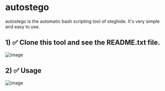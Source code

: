 # autostego
autostego is the automatic bash scripting tool of steghide.
It's very simple and easy to use.
## 1) ✅ Clone this tool and see the README.txt file.

![image](https://github.com/dmcyberkiller/autostego/assets/164518476/26af1006-727e-411c-8903-0358965f3716)

## 2) ✅ Usage
![image](https://github.com/dmcyberkiller/autostego/assets/164518476/0b25ca0b-8b0a-41e6-bc34-05da34e9b2ed)
